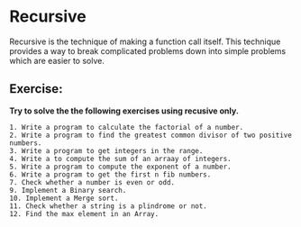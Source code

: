 # Recursive

Recursive is the technique of making a function call itself. This technique provides a way to break complicated problems down into simple problems which are easier to solve.

## Exercise:

**Try to solve the the following exercises using recusive only.**

```
1. Write a program to calculate the factorial of a number.
2. Write a program to find the greatest common divisor of two positive numbers.
3. Write a program to get integers in the range.
4. Write a to compute the sum of an arraay of integers.
5. Write a program to compute the exponent of a number.
6. Write a program to get the first n fib numbers.
7. Check whether a number is even or odd.
9. Implement a Binary search.
10. Implement a Merge sort.
11. Check whether a string is a plindrome or not.
12. Find the max element in an Array.
```
